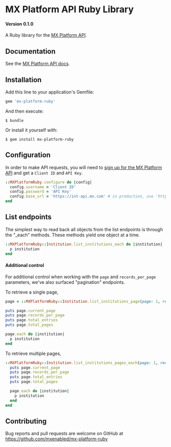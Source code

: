 # MX Platform API Ruby Library
#### Version 0.1.0

A Ruby library for the [MX Platform API](https://www.mx.com/products/platform-api).

## Documentation

See the [MX Platform API docs](https://docs.mx.com/api).

## Installation

Add this line to your application's Gemfile:

```ruby
gem 'mx-platform-ruby'
```

And then execute:
```shell
$ bundle
```
Or install it yourself with:
```shell
$ gem install mx-platform-ruby
```

## Configuration

In order to make API requests, you will need to [sign up for the MX Platform API](https://dashboard.mx.com/sign_up) and get a `Client ID` and `API Key`.
```ruby
::MXPlatformRuby.configure do |config|
  config.username = 'Client ID'
  config.password = 'API Key'
  config.base_url = 'https://int-api.mx.com' # in production, use 'https://api.mx.com'
end
```

## List endpoints

The simplest way to read back all objects from the list endpoints is through the "_each" methods. These methods yield one object at a time.

```ruby
::MXPlatformRuby::Institution.list_institutions_each do |institution|
  p institution
end
```

#### Additional control

For additional control when working with the `page` and `records_per_page` parameters, we've also surfaced "pagination" endpoints.

To retrieve a single page,
```ruby
page = ::MXPlatformRuby::Institution.list_institutions_page(page: 1, records_per_page: 10)

puts page.current_page
puts page.records_per_page
puts page.total_entries
puts page.total_pages

page.each do |institution|
  p institution
end
```

To retrieve multiple pages,
```ruby
::MXPlatformRuby::Institution.list_institutions_pages_each(page: 1, records_per_page: 10) do |page|
  puts page.current_page
  puts page.records_per_page
  puts page.total_entries
  puts page.total_pages

  page.each do |institution|
    p institution
  end
end
```

## Contributing

Bug reports and pull requests are welcome on GitHub at https://github.com/mxenabled/mx-platform-ruby
